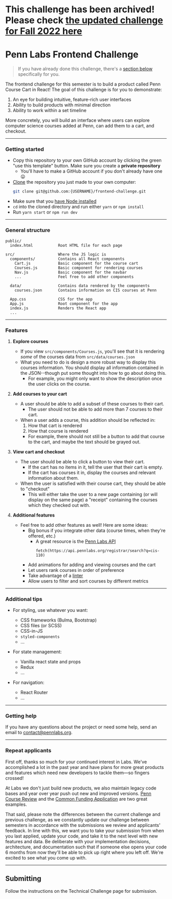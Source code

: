 # This challenge has been archived! Please check [the updated challenge for Fall 2022 here](https://github.com/pennlabs/frontend-challenge-f22)

# Penn Labs Frontend Challenge

> If you have already done this challenge, there's a [section below](#repeat-applicants) specifically for you.

The frontend challenge for this semester is to build a product called Penn Course Cart in React! The goal of this challenge is for you to demonstrate:

1. An eye for building intuitive, feature-rich user interfaces
2. Ability to build products with minimal direction
3. Ability to work within a set timeline

More concretely, you will build an interface where users can explore computer science courses added at Penn, can add them to a cart, and checkout.

---

### Getting started

- Copy this repository to your own GitHub account by clicking the green "use this template" button. Make sure you create a **private repository**
  - You'll have to make a GitHub account if you don't already have one :stuck_out_tongue:
- [Clone](https://help.github.com/en/articles/cloning-a-repository) the repository you just made to your own computer:
  ```bash
  git clone git@github.com:{USERNAME}/frontend-challenge.git
  ```
- Make sure that you [have Node installed](https://nodejs.org/en/download/)
- `cd` into the cloned directory and run either `yarn` or `npm install`
- Run `yarn start` or `npm run dev`

---

### General structure

```
public/
  index.html           Root HTML file for each page

src/                   Where the JS logic is
  components/          Contains all React components
    Cart.js            Basic component for the course cart
    Courses.js         Basic component for rendering courses
    Nav.js             Basic component for the navbar
    ...                Feel free to add other components

  data/                Contains data rendered by the components
    courses.json       Contains information on CIS courses at Penn

  App.css              CSS for the app
  App.js               Root component for the app
  index.js             Renders the React app
  ...
```

---

### Features

1. **Explore courses**

   - If you view `src/components/Courses.js`, you'll see that it is rendering _some_ of the courses data from `src/data/courses.json`
   - What you need to do is design a more robust way to display this courses information. You should display all information contained in the JSON--though put some thought into how to go about doing this.
     - For example, you might only want to show the description once the user clicks on the course.

2. **Add courses to your cart**

   - A user should be able to add a subset of these courses to their cart.
     - The user should not be able to add more than 7 courses to their cart.
   - When a user adds a course, this addition should be reflected in:
     1. How that cart is rendered
     2. How that course is rendered
     - For example, there should not still be a button to add that course to the cart, and maybe the text should be grayed out.

3. **View cart and checkout**

   - The user should be able to click a button to view their cart.
     - If the cart has no items in it, tell the user that their cart is empty.
     - If the cart has courses it in, display the courses and relevant information about them.
   - When the user is satisfied with their course cart, they should be able to "checkout"
     - This will either take the user to a new page containing (or will display on the same page) a "receipt" containing the courses which they checked out with.

4. **Additional features**

   - Feel free to add other features as well! Here are some ideas:
     - Big bonus if you integrate other data (course times, when they're offered, etc.)
       - A great resource is the [Penn Labs API](https://github.com/pennlabs/labs-api-server)
         ```
         fetch(https://api.pennlabs.org/registrar/search?q=cis-110)
         ```
     - Add animations for adding and viewing courses and the cart
     - Let users rank courses in order of preference
     - Take advantage of a [linter](https://eslint.org)
     - Allow users to filter and sort courses by different metrics

---

### Additional tips

- For styling, use whatever you want:

  - CSS frameworks (Bulma, Bootstrap)
  - CSS files (or SCSS)
  - CSS-in-JS
  - `styled-components`
  - ...

- For state management:

  - Vanilla react state and props
  - Redux
  - ...

- For navigation:
  - React Router
  - ...

---

### Getting help

If you have any questions about the project or need some help, send an email to contact@pennlabs.org.

---

### Repeat applicants

First off, thanks so much for your continued interest in Labs. We've accomplished a lot in the past year and have plans for more great products and features which need new developers to tackle them—so fingers crossed!

At Labs we don't just build new products, we also maintain legacy code bases and year over year push out new and improved versions. [Penn Course Review](https://penncoursereview.com) and the [Common Funding Application](https://penncfa.com) are two great examples.

That said, please note the differences between the current challenge and previous challenge, as we constantly update our challenge between semesters in accordance with the submissions we review and applicants' feedback. In line with this, we want you to take your submission from when you last applied, update your code, and take it to the next level with new features and data. Be deliberate with your implementation decisions, architecture, and documentation such that if someone else opens your code 6 months from now they'll be able to pick up right where you left off. We're excited to see what you come up with.

---

## Submitting
Follow the instructions on the Technical Challenge page for submission.
